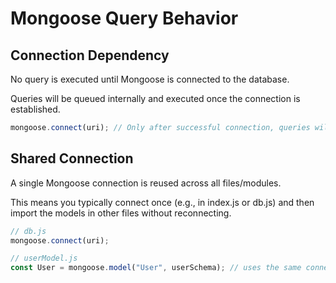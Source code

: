 # Mongoose Query Behavior

## Connection Dependency
No query is executed until Mongoose is connected to the database.

Queries will be queued internally and executed once the connection is established.

```javascript
mongoose.connect(uri); // Only after successful connection, queries will run
```

## Shared Connection
A single Mongoose connection is reused across all files/modules.

This means you typically connect once (e.g., in index.js or db.js) and then import the models in other files without reconnecting.

```javascript
// db.js
mongoose.connect(uri);

// userModel.js
const User = mongoose.model("User", userSchema); // uses the same connection
```